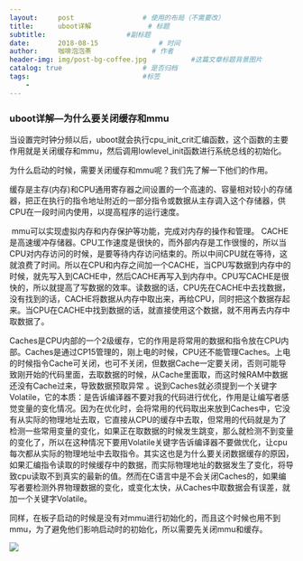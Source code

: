 ```yaml
---
layout:     post   				 # 使用的布局（不需要改）
title:      uboot详解 	         # 标题 
subtitle:   				 #副标题
date:       2018-08-15 				 # 时间
author:     咖啡泡泡茶 			    # 作者
header-img: img/post-bg-coffee.jpg 	         #这篇文章标题背景图片
catalog: true 					 # 是否归档
tags:					         #标签
    - 
---
```


### uboot详解—为什么要关闭缓存和mmu

​	当设置完时钟分频以后，uboot就会执行cpu_init_crit汇编函数，这个函数的主要作用就是关闭缓存和mmu，然后调用lowlevel_init函数进行系统总线的初始化。

​	为什么启动的时候，需要关闭缓存和mmu呢？我们先了解一下他们的作用。

​	缓存是主存(内存)和CPU通用寄存器之间设置的一个高速的、容量相对较小的存储器，把正在执行的指令地址附近的一部分指令或数据从主存调入这个存储器，供CPU在一段时间内使用，以提高程序的运行速度。

​	mmu可以实现虚拟内存和内存保护等功能，完成对内存的操作和管理。
CACHE是高速缓冲存储器。CPU工作速度是很快的，而外部内存是工作很慢的，所以当CPU对内存访问的时候，是要等待内存访问结束的。所以中间CPU就在等待，这就浪费了时间。所以在CPU和内存之间加一个CACHE，当CPU写数据到内存中的时候，就先写入到CACHE中，然后CACHE再写入到内存中。CPU写CACHE是很快的，所以就提高了写数据的效率。读数据的话，CPU先在CACHE中去找数据，没有找到的话，CACHE将数据从内存中取出来，再给CPU，同时把这个数据存起来。当CPU在CACHE中找到数据的话，就直接使用这个数据，就不用再去内存中取数据了。

​	Caches是CPU内部的一个2级缓存，它的作用是将常用的数据和指令放在CPU内部。Caches是通过CP15管理的，刚上电的时候，CPU还不能管理Caches。上电的时候指令Cache可关闭，也可不关闭，但数据Cache一定要关闭，否则可能导致刚开始的代码里面，去取数据的时候，从Cache里面取，而这时候RAM中数据还没有Cache过来，导致数据预取异常 。说到Caches就必须提到一个关键字Volatile，它的本质：是告诉编译器不要对我的代码进行优化，作用是让编写者感觉变量的变化情况。因为在优化时，会将常用的代码取出来放到Caches中，它没有从实际的物理地址去取，它直接从CPU的缓存中去取，但常用的代码就是为了检测一些常用变量的变化，如果正在取数据的时候发生跳变，那么就检测不到变量的变化了，所以在这种情况下要用Volatile关键字告诉编译器不要做优化，让cpu每次都从实际的物理地址中去取指令。其实这也是为什么要关闭数据缓存的原因，如果汇编指令读取的时候缓存中的数据，而实际物理地址的数据发生了变化，将导致cpu读取不到真实的最新的值。然而在C语言中是不会关闭Caches的，如果编写者要检测外界物理数据的变化，或变化太快，从Caches中取数据会有误差，就加一个关键字Volatile。

​	同样，在板子启动的时候是没有对mmu进行初始化的，而且这个时候也用不到mmu，为了避免他们影响启动时的初始化，所以需要先关闭mmu和缓存。

![](http://wx1.sinaimg.cn/mw690/b00a7483gy1fuahlpf05gj20ha0h0gnb.jpg)
